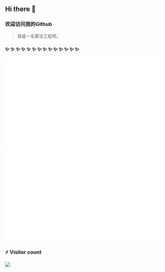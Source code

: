 ## Hi there 👋

<!--
**ancy397031272/ancy397031272** is a ✨ _special_ ✨ repository because its `README.md` (this file) appears on your GitHub profile.

Here are some ideas to get you started:

- 🔭 I’m currently working on ...
- 🌱 I’m currently learning ...
- 👯 I’m looking to collaborate on ...
- 🤔 I’m looking for help with ...
- 💬 Ask me about ...
- 📫 How to reach me: ...
- 😄 Pronouns: ...
- ⚡ Fun fact: ...
-->
### 欢迎访问我的Github
> 我是一名算法工程师。
> 
###  ✨ ✨ ✨ ✨ ✨ ✨ ✨ ✨ ✨ ✨ ✨ ✨ ✨ ✨ 

![](https://raw.githubusercontent.com/ancy397031272/github-stats-transparent/output/generated/overview.svg)
![](https://raw.githubusercontent.com/ancy397031272/github-stats-transparent/output/generated/languages.svg)

### ⚡ Visitor count
![](https://profile-counter.glitch.me/ancy397031272/count.svg)
